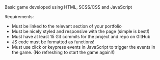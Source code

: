 Basic game developed using HTML, SCSS/CSS and JavaScript

Requirements:

- Must be linked to the relevant section of your portfolio
- Must be nicely styled and responsive with the page (simple is best!)
- Must have at least 15 Git commits for the project and repo on GitHub
- JS code must be formatted as functions!
- Must use click or keypress events in JavaScript to trigger the events 
  in the game. (No refreshing to start the game again!!)
